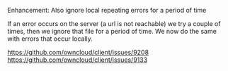Enhancement: Also ignore local repeating errors for a period of time

If an error occurs on the server (a url is not reachable) we try a couple of times, then we ignore that file for a period of time.
We now do the same with errors that occur locally.

https://github.com/owncloud/client/issues/9208
https://github.com/owncloud/client/issues/9133
